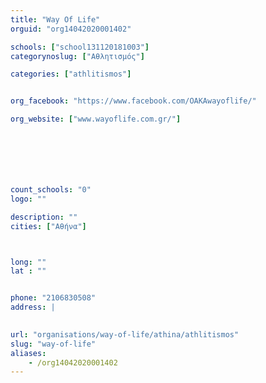 ```yaml
---
title: "Way Of Life"
orguid: "org14042020001402"

schools: ["school131120181003"]
categorynoslug: ["Αθλητισμός"]

categories: ["athlitismos"]


org_facebook: "https://www.facebook.com/OAKAwayoflife/"

org_website: ["www.wayoflife.com.gr/"]







count_schools: "0"
logo: ""

description: ""
cities: ["Αθήνα"]



long: ""
lat : ""


phone: "2106830508"
address: |
    

url: "organisations/way-of-life/athina/athlitismos"
slug: "way-of-life"
aliases:
    - /org14042020001402
---
```



